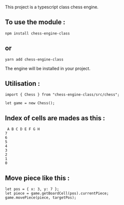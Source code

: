 This project is a typescript class chess engine.

## To use the module :
```
npm install chess-engine-class
```
## or
```
yarn add chess-engine-class
```
The engine will be installed in your project.

## Utilisation : 
```
import { Chess } from "chess-engine-class/src/chess";

let game = new Chess();
```
## Index of cells are mades as this :
```
 A B C D E F G H
7
6
5
4
3
2
1
0
```
## Move piece like this :
```
let pos = { x: 3, y: 7 };
let piece = game.getBoardCell(pos).currentPiece;
game.movePiece(piece, targetPos);
```